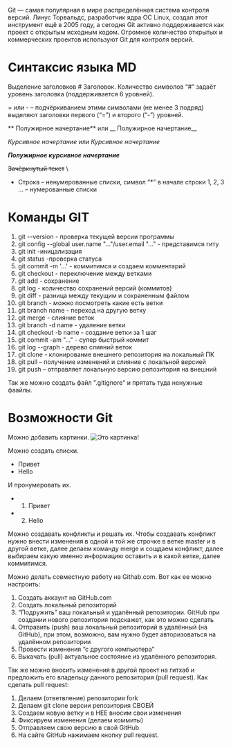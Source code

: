 Git — самая популярная в мире распределённая система контроля версий. Линус Торвальдс, разработчик ядра ОС Linux, создал этот инструмент ещё в 2005 году, а сегодня Git активно поддерживается как проект с открытым исходным кодом. Огромное количество открытых и коммерческих проектов используют Git для контроля версий.

# **Синтаксис языка MD**

Выделение заголовков # Заголовок. Количество символов “#” задаёт уровень заголовка (поддерживается 6 уровней).

= или - – подчёркиванием этими символами (не менее 3 подряд) выделяют заголовки первого (“=”) и второго (“-”) уровней.

** Полужирное начертание** или __ Полужирное начертание__

*Курсивное начертание* или _Курсивное начертание_

***Полужирное курсивное начертание***

~~Зачёркнутый текст~~
\
* Строка – ненумерованные списки, символ “*” в начале строки
1, 2, 3 … – нумерованные списки

# **Команды GIT**

1. git --version - проверка текущей версии программы
2. git config --global user.name "..."/user.email "..." - представимся гиту
3. git init -иницализация
4. git status -проверка статуса
5. git commit -m '...' - коммитимся и создаем комментарий 
6. git checkout - переключение между ветками
7. git add - сохранение
8. git log - количество сохранений версий (коммитов)
9. git diff - разница между текущим и сохраненным файлом
10. git branch - можно посмотреть какие есть ветки
11. git branch name - переход на другую ветку
12. git merge - слияние веток
13. git branch -d name - удаление ветки
14. git checkout -b name - создание ветки за 1 шаг
15. git commit -am "..." - супер быстрый коммит 
16. git log --graph - дерево слияний веток
17. git clone -  клонирование внешнего репозитория на локальный ПК
18. git pull – получение изменений и слияние с локальной версией
19. git push – отправляет локальную версию репозитория на внешний

Так же можно создать файл ".gitignore" и прятать туда ненужные фаайлы.

# **Возможности Git**

Можно добавить картинки. 
![Это картинка!](созданиеветок.png)

Можно создать списки.
* Привет
* Hello

И пронумеровать их.

* 1. Привет
* 2. Hello

Можно создавать конфликты и решать их. Чтобы создавать конфликт нужно внести изменения в одной и той же строчке в ветке master и в другой ветке, далее делаем команду merge и сощдаем конфликт, далее выбираем какую именно информацию оставить и в какой ветке, далее коммитимся.

Можно делать совместную работу на Githab.com. Вот как ее можно настроить:
1. Создать аккаунт на GitHub.com
2. Создать локальный репозиторий
3. “Подружить” ваш локальный и удалённый репозитории. GitHub при создании нового репозитория подскажет, как это можно сделать
4. Отправить (push) ваш локальный репозиторий в удалённый (на GitHub), при этом, возможно, 
вам нужно будет авторизоваться на удалённом репозитории
5. Провести изменения “с другого компьютера”
6. Выкачать (pull) актуальное состояние из удалённого репозитория.

Так же можно вносить изменения в другой проект на гитхаб и предложить его владельцу данного репозитория (pull request). Как сделать pull request:
1. Делаем   (ответвление) репозитория fork
2. Делаем git clone   версии репозитория СВОЕЙ
3. Создаем новую ветку и в НЕЕ вносим свои изменения
4. Фиксируем изменения (делаем коммиты)
5. Отправляем свою версию в свой GitHub
6. На сайте GitHub нажимаем кнопку pull request.